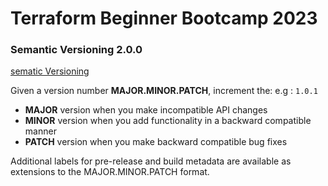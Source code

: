 # Terraform Beginner Bootcamp 2023

### Semantic Versioning 2.0.0

 
[sematic Versioning](https://semver.org/)

Given a version number **MAJOR.MINOR.PATCH**, increment the: e.g : `1.0.1`

- **MAJOR** version when you make incompatible API changes
- **MINOR** version when you add functionality in a backward  compatible manner
- **PATCH** version when you make backward compatible bug fixes

Additional labels for pre-release and build metadata are available as extensions to the MAJOR.MINOR.PATCH format.